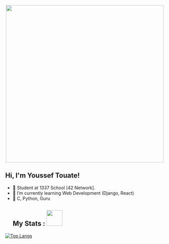 <div id="header" align="center">
  <img src="https://media.giphy.com/media/f3iwJFOVOwuy7K6FFw/giphy.gif" width="500"/>
</div>

<h2> Hi, I'm Youssef Touate!</h2>

- 🔭 Student at 1337 School [42 Network].
- 🌱 I’m currently learning Web Development (Django, React)
- 💬 C, Python, Guru

<ul>
<h2> My Stats : <img src="https://media2.giphy.com/media/NMBl7NxAlPDrOgq6aQ/giphy.gif" width="50"></h2>
</ul>

[![Top Langs](https://github-readme-stats.vercel.app/api/top-langs/?username=Zqadiri&layout=compact&theme=vision-friendly-dark)](https://github.com/anuraghazra/github-readme-stats)

<div align="center">
  <img src="https://komarev.com/ghpvc/?username=ytouate&style=flat-square&color=blue" alt=""/>
</div>
